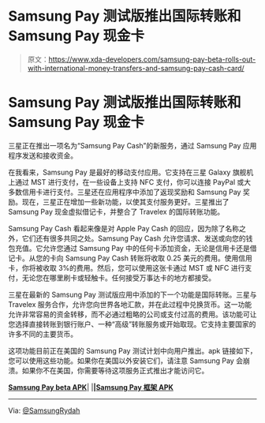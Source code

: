 # Samsung Pay 测试版推出国际转账和 Samsung Pay 现金卡

> 原文：<https://www.xda-developers.com/samsung-pay-beta-rolls-out-with-international-money-transfers-and-samsung-pay-cash-card/>

# Samsung Pay 测试版推出国际转账和 Samsung Pay 现金卡

三星正在推出一项名为“Samsung Pay Cash”的新服务，通过 Samsung Pay 应用程序发送和接收资金。

在我看来，Samsung Pay 是最好的移动支付应用。它支持在三星 Galaxy 旗舰机上通过 MST 进行支付，在一些设备上支持 NFC 支付，你可以连接 PayPal 或大多数信用卡进行支付。三星还在应用程序中添加了返现奖励和 Samsung Pay 奖励。现在，三星正在增加一些新功能，以使其支付服务更好。三星推出了 Samsung Pay 现金虚拟借记卡，并整合了 Travelex 的国际转账功能。

Samsung Pay Cash 看起来像是对 Apple Pay Cash 的回应，因为除了名称之外，它们还有很多共同之处。Samsung Pay Cash 允许您请求、发送或向您的钱包充值。它允许您通过 Samsung Pay 中的任何卡添加资金，无论是信用卡还是借记卡。从您的卡向 Samsung Pay Cash 转账将收取 0.25 美元的费用。使用信用卡，你将被收取 3%的费用。然后，您可以使用这张卡通过 MST 或 NFC 进行支付，无论您在哪里刷卡或轻触卡。任何接受万事达卡的地方都接受。

三星在最新的 Samsung Pay 测试版应用中添加的下一个功能是国际转账。三星与 Travelex 服务合作，允许您向世界各地汇款，并在此过程中兑换货币。这一功能允许非常容易的资金转移，而不必通过粗略的公司或支付过高的费用。该功能可让您选择直接转账到银行账户、一种“高级”转账服务或开始取现。它支持主要国家的许多不同的主要货币。

这项功能目前正在美国的 Samsung Pay 测试计划中向用户推出。apk 链接如下，您可以使用这些功能。如果你在美国以外安装它们，请注意 Samsung Pay 会崩溃。如果你不在美国，你需要等待这项服务正式推出才能访问它。

**[Samsung Pay beta APK](https://www.androidfilehost.com/?fid=1899786940962599683)**| |**|[Samsung Pay 框架 APK](https://www.androidfilehost.com/?fid=1899786940962599684)**

* * *

Via: [@SamsungRydah](https://twitter.com/SamsungRydah/status/1179485871059304449)